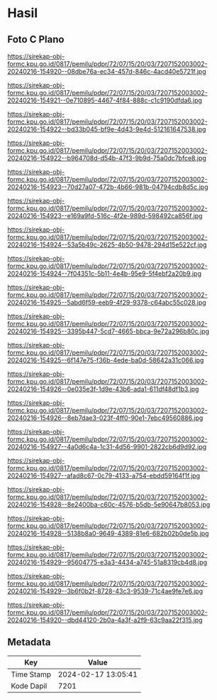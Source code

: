 # Hasil

## Foto C Plano

https://sirekap-obj-formc.kpu.go.id/0817/pemilu/pdpr/72/07/15/20/03/7207152003002-20240216-154920--08dbe76a-ec34-457d-846c-4acd40e5721f.jpg

https://sirekap-obj-formc.kpu.go.id/0817/pemilu/pdpr/72/07/15/20/03/7207152003002-20240216-154921--0e710895-4467-4f84-888c-c1c9190dfda6.jpg

https://sirekap-obj-formc.kpu.go.id/0817/pemilu/pdpr/72/07/15/20/03/7207152003002-20240216-154922--bd33b045-bf9e-4d43-9e4d-512161647538.jpg

https://sirekap-obj-formc.kpu.go.id/0817/pemilu/pdpr/72/07/15/20/03/7207152003002-20240216-154922--b964708d-d54b-47f3-9b9d-75a0dc7bfce8.jpg

https://sirekap-obj-formc.kpu.go.id/0817/pemilu/pdpr/72/07/15/20/03/7207152003002-20240216-154923--70d27a07-472b-4b66-981b-04794cdb8d5c.jpg

https://sirekap-obj-formc.kpu.go.id/0817/pemilu/pdpr/72/07/15/20/03/7207152003002-20240216-154923--e169a9fd-516c-4f2e-989d-598492ca856f.jpg

https://sirekap-obj-formc.kpu.go.id/0817/pemilu/pdpr/72/07/15/20/03/7207152003002-20240216-154924--53a5b49c-2625-4b50-9478-294d15e522cf.jpg

https://sirekap-obj-formc.kpu.go.id/0817/pemilu/pdpr/72/07/15/20/03/7207152003002-20240216-154924--7f04351c-5b11-4e4b-95e9-5f4ebf2a20b9.jpg

https://sirekap-obj-formc.kpu.go.id/0817/pemilu/pdpr/72/07/15/20/03/7207152003002-20240216-154925--5abd6f59-eeb9-4f29-9378-c64abc55c028.jpg

https://sirekap-obj-formc.kpu.go.id/0817/pemilu/pdpr/72/07/15/20/03/7207152003002-20240216-154925--3395b447-5cd7-4665-bbca-9e72a296b80c.jpg

https://sirekap-obj-formc.kpu.go.id/0817/pemilu/pdpr/72/07/15/20/03/7207152003002-20240216-154925--6f147e75-f36b-4ede-ba0d-58642a31c066.jpg

https://sirekap-obj-formc.kpu.go.id/0817/pemilu/pdpr/72/07/15/20/03/7207152003002-20240216-154926--0e035e3f-1d9e-43b6-ada1-611df48df1b3.jpg

https://sirekap-obj-formc.kpu.go.id/0817/pemilu/pdpr/72/07/15/20/03/7207152003002-20240216-154926--8eb7dae3-023f-4ff0-90e1-7ebc49560886.jpg

https://sirekap-obj-formc.kpu.go.id/0817/pemilu/pdpr/72/07/15/20/03/7207152003002-20240216-154927--4a0d6c4a-1c31-4d56-9901-2822cb6d9d92.jpg

https://sirekap-obj-formc.kpu.go.id/0817/pemilu/pdpr/72/07/15/20/03/7207152003002-20240216-154927--afad8c67-0c79-4133-a754-ebdd59164f1f.jpg

https://sirekap-obj-formc.kpu.go.id/0817/pemilu/pdpr/72/07/15/20/03/7207152003002-20240216-154928--8e2400ba-c60c-4576-b5db-5e90647b8053.jpg

https://sirekap-obj-formc.kpu.go.id/0817/pemilu/pdpr/72/07/15/20/03/7207152003002-20240216-154928--5138b8a0-9649-4389-81e6-682b02b0de5b.jpg

https://sirekap-obj-formc.kpu.go.id/0817/pemilu/pdpr/72/07/15/20/03/7207152003002-20240216-154929--95604775-e3a3-4434-a745-51a8319cb4d8.jpg

https://sirekap-obj-formc.kpu.go.id/0817/pemilu/pdpr/72/07/15/20/03/7207152003002-20240216-154929--3b6f0b2f-8728-43c3-9539-71c4ae9fe7e6.jpg

https://sirekap-obj-formc.kpu.go.id/0817/pemilu/pdpr/72/07/15/20/03/7207152003002-20240216-154920--dbd44120-2b0a-4a3f-a2f9-63c9aa22f315.jpg


## Metadata

| Key        | Value               |
| ---------- | ------------------- |
| Time Stamp | 2024-02-17 13:05:41 |
| Kode Dapil | 7201                |



